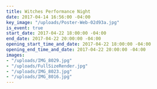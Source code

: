 ```yaml
---
title: Witches Performance Night
date: 2017-04-14 16:56:00 -04:00
key_image: "/uploads/Poster-Web-02d93a.jpg"
is_event: true
start_date: 2017-04-22 18:00:00 -04:00
end_date: 2017-04-22 20:00:00 -04:00
opening_start_time_and_date: 2017-04-22 18:00:00 -04:00
opening_end_time_and_date: 2017-04-22 20:00:00 -04:00
images:
- "/uploads/IMG_8029.jpg"
- "/uploads/FullSizeRender.jpg"
- "/uploads/IMG_8023.jpg"
- "/uploads/IMG_8016.jpg"
---
```


